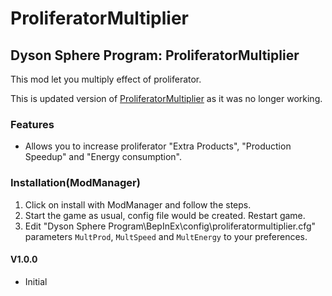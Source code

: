 # ProliferatorMultiplier

## Dyson Sphere Program: ProliferatorMultiplier
This mod let you multiply effect of proliferator.

This is updated version of [ProliferatorMultiplier](https://thunderstore.io/c/dyson-sphere-program/p/DSP_SimpleMods/ProliferatorMultiplier/) as it was no longer working.

### Features
- Allows you to increase proliferator "Extra Products", "Production Speedup" and "Energy consumption".

### Installation(ModManager)
1. Click on install with ModManager and follow the steps.
2. Start the game as usual, config file would be created. Restart game.
3. Edit "Dyson Sphere Program\BepInEx\config\proliferatormultiplier.cfg" parameters
`MultProd`, `MultSpeed` and `MultEnergy` to your preferences.

#### V1.0.0
- Initial
